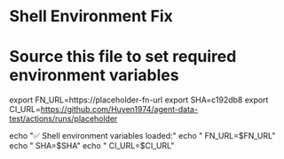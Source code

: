 # Shell Environment Fix
# Source this file to set required environment variables

export FN_URL=https://placeholder-fn-url
export SHA=c192db8
export CI_URL=https://github.com/Huyen1974/agent-data-test/actions/runs/placeholder

echo "✅ Shell environment variables loaded:"
echo "  FN_URL=$FN_URL"
echo "  SHA=$SHA"
echo "  CI_URL=$CI_URL"
